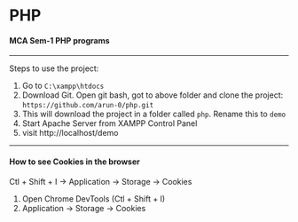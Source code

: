 # PHP
#### MCA Sem-1 PHP programs

---

Steps to use the project:

1. Go to `C:\xampp\htdocs`
2. Download Git. Open git bash, got to above folder and clone the project:
`https://github.com/arun-0/php.git`
3. This will download the project in a folder called `php`. Rename this to `demo`  
4. Start Apache Server from XAMPP Control Panel
5. visit http://localhost/demo
---

#### How to see Cookies in the browser
Ctl + Shift + I -> Application -> Storage -> Cookies
1. Open Chrome DevTools (Ctl + Shift + I)  
2. Application -> Storage -> Cookies

